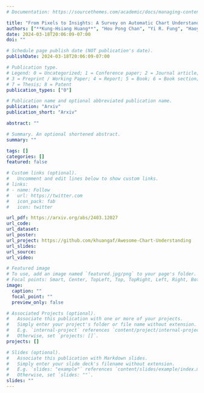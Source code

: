 ```yaml
---
# Documentation: https://sourcethemes.com/academic/docs/managing-content/

title: "From Pixels to Insights: A Survey on Automatic Chart Understanding in the Era of Large Foundation Models"
authors: ["**Kung-Hsiang Huang**", "Hou Pong Chan", "Yi R. Fung", "Haoyi Qiu", "Mingyang Zhou", "Shafiq Joty", "Shih-Fu Chang", "Heng Ji"]
date: 2024-03-18T20:06:09-07:00
doi: ""

# Schedule page publish date (NOT publication's date).
publishDate: 2024-03-18T20:06:09-07:00

# Publication type.
# Legend: 0 = Uncategorized; 1 = Conference paper; 2 = Journal article;
# 3 = Preprint / Working Paper; 4 = Report; 5 = Book; 6 = Book section;
# 7 = Thesis; 8 = Patent
publication_types: ["0"]

# Publication name and optional abbreviated publication name.
publication: "Arxiv"
publication_short: "Arxiv"

abstract: ""

# Summary. An optional shortened abstract.
summary: ""

tags: []
categories: []
featured: false

# Custom links (optional).
#   Uncomment and edit lines below to show custom links.
# links:
# - name: Follow
#   url: https://twitter.com
#   icon_pack: fab
#   icon: twitter

url_pdf: https://arxiv.org/abs/2403.12027
url_code:
url_dataset:
url_poster:
url_project: https://github.com/khuangaf/Awesome-Chart-Understanding
url_slides:
url_source:
url_video:

# Featured image
# To use, add an image named `featured.jpg/png` to your page's folder. 
# Focal points: Smart, Center, TopLeft, Top, TopRight, Left, Right, BottomLeft, Bottom, BottomRight.
image:
  caption: ""
  focal_point: ""
  preview_only: false

# Associated Projects (optional).
#   Associate this publication with one or more of your projects.
#   Simply enter your project's folder or file name without extension.
#   E.g. `internal-project` references `content/project/internal-project/index.md`.
#   Otherwise, set `projects: []`.
projects: []

# Slides (optional).
#   Associate this publication with Markdown slides.
#   Simply enter your slide deck's filename without extension.
#   E.g. `slides: "example"` references `content/slides/example/index.md`.
#   Otherwise, set `slides: ""`.
slides: ""
---
```

